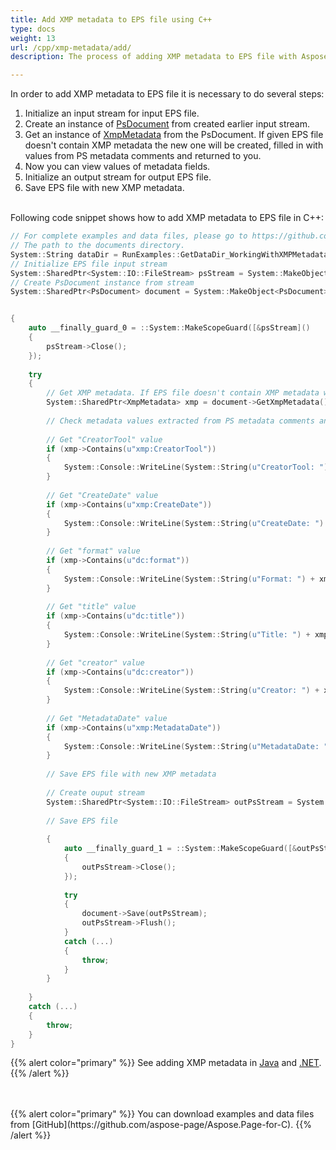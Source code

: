 ```yaml
---
title: Add XMP metadata to EPS file using C++
type: docs
weight: 13
url: /cpp/xmp-metadata/add/
description: The process of adding XMP metadata to EPS file with Aspose.Page API solution for C++ is explained and illustrated with the code snippets here.

---
```


<!--
{{% alert color="primary" %}} 

You can check the quality of Aspose.Page EPS to PDF conversion and view the results via free online <a nofollow href="https://products.aspose.app/page/conversion/eps-to-pdf">EPS to PDF Converter</a> {{% /alert %}}
-->

In order to add XMP metadata to EPS file it is necessary to do several steps:
1. Initialize an input stream for input EPS file.
2. Create an instance of [PsDocument](https://reference.aspose.com/page/cpp/class/aspose.page.e_p_s.ps_document) from created earlier input stream.
3. Get an instance of [XmpMetadata](https://reference.aspose.com/page/cpp/class/aspose.page.e_p_s.x_m_p.xmp_metadata) from the PsDocument. If given EPS file doesn't contain XMP metadata the new one
will be created, filled in with values from PS metadata comments and returned to you.
4. Now you can view values of metadata fields.
5. Initialize an output stream for output EPS file.
6. Save EPS file with new XMP metadata.

<br>Following code snippet shows how to add XMP metadata to EPS file in C++:
<br>
```C++
// For complete examples and data files, please go to https://github.com/aspose-page/Aspose.Page-for-C
// The path to the documents directory.
System::String dataDir = RunExamples::GetDataDir_WorkingWithXMPMetadataInEPS();
// Initialize EPS file input stream
System::SharedPtr<System::IO::FileStream> psStream = System::MakeObject<System::IO::FileStream>(dataDir + u"add_input.eps", System::IO::FileMode::Open, System::IO::FileAccess::Read);
// Create PsDocument instance from stream
System::SharedPtr<PsDocument> document = System::MakeObject<PsDocument>(psStream);


{
    auto __finally_guard_0 = ::System::MakeScopeGuard([&psStream]()
    {
        psStream->Close();
    });
    
    try
    {
        // Get XMP metadata. If EPS file doesn't contain XMP metadata we get new one filled with values from PS metadata comments (%%Creator, %%CreateDate, %%Title etc)
        System::SharedPtr<XmpMetadata> xmp = document->GetXmpMetadata();
        
        // Check metadata values extracted from PS metadata comments and set up in new XMP metadata
        
        // Get "CreatorTool" value
        if (xmp->Contains(u"xmp:CreatorTool"))
        {
            System::Console::WriteLine(System::String(u"CreatorTool: ") + xmp->idx_get(u"xmp:CreatorTool")->ToStringValue());
        }
        
        // Get "CreateDate" value
        if (xmp->Contains(u"xmp:CreateDate"))
        {
            System::Console::WriteLine(System::String(u"CreateDate: ") + xmp->idx_get(u"xmp:CreateDate")->ToStringValue());
        }
        
        // Get "format" value
        if (xmp->Contains(u"dc:format"))
        {
            System::Console::WriteLine(System::String(u"Format: ") + xmp->idx_get(u"dc:format")->ToStringValue());
        }
        
        // Get "title" value
        if (xmp->Contains(u"dc:title"))
        {
            System::Console::WriteLine(System::String(u"Title: ") + xmp->idx_get(u"dc:title")->ToArray()->idx_get(0)->ToStringValue());
        }
        
        // Get "creator" value
        if (xmp->Contains(u"dc:creator"))
        {
            System::Console::WriteLine(System::String(u"Creator: ") + xmp->idx_get(u"dc:creator")->ToArray()->idx_get(0)->ToStringValue());
        }
        
        // Get "MetadataDate" value
        if (xmp->Contains(u"xmp:MetadataDate"))
        {
            System::Console::WriteLine(System::String(u"MetadataDate: ") + xmp->idx_get(u"xmp:MetadataDate")->ToStringValue());
        }
        
        // Save EPS file with new XMP metadata
        
        // Create ouput stream
        System::SharedPtr<System::IO::FileStream> outPsStream = System::MakeObject<System::IO::FileStream>(RunExamples::GetOutDir() + u"add_output.eps", System::IO::FileMode::Create, System::IO::FileAccess::Write);
        
        // Save EPS file
        
        {
            auto __finally_guard_1 = ::System::MakeScopeGuard([&outPsStream]()
            {
                outPsStream->Close();
            });
            
            try
            {
                document->Save(outPsStream);
                outPsStream->Flush();
            }
            catch (...)
            {
                throw;
            }
        }
        
    }
    catch (...)
    {
        throw;
    }
}
```
{{% alert color="primary" %}}
See adding XMP metadata in [Java](/page/java/xmp-metadata/add/) and [.NET](/page/net/xmp-metadata/add/).
{{% /alert %}}

<!--
{{% alert color="primary" %}}
Evaluate EPS to PDF conversion online on our <a nofollow href="https://products.aspose.app/page/conversion/eps-to-pdf">EPS to PDF Converter</a>. You can convert several EPS files to PDF at once and dowload results in a few seconds.
 {{% /alert %}}
-->
<br>
<br>
{{% alert color="primary" %}}
You can download examples and data files from [GitHub](https://github.com/aspose-page/Aspose.Page-for-C). {{% /alert %}}